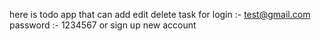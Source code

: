 here is todo app that can add edit delete task for login :- test@gmail.com password :- 1234567 or sign up new account
